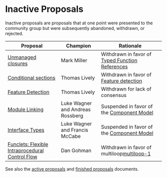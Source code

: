 # Inactive Proposals

Inactive proposals are proposals that at one point were presented to the community group but were subsequently abandoned, withdrawn, or rejected.

| Proposal                                 | Champion         | Rationale                                                              |
| ---------------------------------------- | ---------------- | ---------------------------------------------------------------------- |
| [Unmanaged closures][unmanaged_closures] | Mark Miller      | Withdrawn in favor of [Typed Function References][function_references] |
| [Conditional sections][cond_sections]    | Thomas Lively    | Withdrawn in favor of [Feature detection][feature_detection]           |
| [Feature Detection][feature_detection]   | Thomas Lively    | Withdrawn for lack of consensus                                        |
| [Module Linking][module_linking]         | Luke Wagner and Andreas Rossberg | Suspended in favor of the [Component Model][component_model] |
| [Interface Types][interface_types]       | Luke Wagner and Francis McCabe | Suspended in favor of the [Component Model][component_model] |
| [Funclets: Flexible Intraprocedural Control Flow][funclets] | Dan Gohman  | Withdrawn in favor of multiloop[multiloop-1][multiloop-2]    |


See also the [active proposals](README.md) and [finished proposals](finished-proposals.md) documents.

[unmanaged_closures]: https://github.com/WebAssembly/proposals/issues/6
[function_references]: https://github.com/WebAssembly/function-references
[cond_sections]: https://github.com/WebAssembly/conditional-sections
[feature_detection]: https://github.com/WebAssembly/feature-detection
[module_linking]: https://github.com/WebAssembly/module-linking
[interface_types]: https://github.com/WebAssembly/interface-types
[component_model]: https://github.com/WebAssembly/component-model
[funclets]: https://github.com/WebAssembly/funclets
[multiloop-1]: https://github.com/WebAssembly/meetings/blob/8f06ff4d8c1f8af28a37fd1f2ab4b7df30741f76/main/2021/CG-03-16.md
[multiloop-2]: https://github.com/WebAssembly/meetings/blob/8f06ff4d8c1f8af28a37fd1f2ab4b7df30741f76/main/2021/CG-03-30.md
